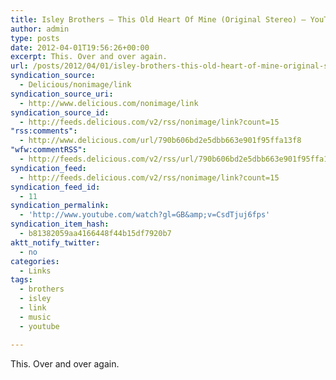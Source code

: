 ```yaml
---
title: Isley Brothers – This Old Heart Of Mine (Original Stereo) – YouTube
author: admin
type: posts
date: 2012-04-01T19:56:26+00:00
excerpt: This. Over and over again.
url: /posts/2012/04/01/isley-brothers-this-old-heart-of-mine-original-stereo-youtube/
syndication_source:
  - Delicious/nonimage/link
syndication_source_uri:
  - http://www.delicious.com/nonimage/link
syndication_source_id:
  - http://feeds.delicious.com/v2/rss/nonimage/link?count=15
"rss:comments":
  - http://www.delicious.com/url/790b606bd2e5dbb663e901f95ffa13f8
"wfw:commentRSS":
  - http://feeds.delicious.com/v2/rss/url/790b606bd2e5dbb663e901f95ffa13f8
syndication_feed:
  - http://feeds.delicious.com/v2/rss/nonimage/link?count=15
syndication_feed_id:
  - 11
syndication_permalink:
  - 'http://www.youtube.com/watch?gl=GB&amp;v=CsdTjuj6fps'
syndication_item_hash:
  - b81382059aa4166448f44b15df7920b7
aktt_notify_twitter:
  - no
categories:
  - Links
tags:
  - brothers
  - isley
  - link
  - music
  - youtube

---
```

This. Over and over again.